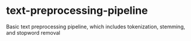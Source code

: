 # text-preprocessing-pipeline
Basic text preprocessing pipeline, which includes tokenization, stemming, and stopword removal
